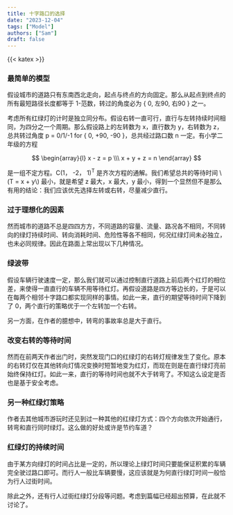 ```yaml
---
title: 十字路口的选择
date: "2023-12-04"
tags: ["Model"]
authors: ["Sam"]
draft: false
---
```

{{< katex >}}
### 最简单的模型

假设城市的道路只有东南西北走向，起点与终点的方向固定。那么从起点到终点的所有最短路径长度都等于 1-范数，转过的角度必为 { 0, 左90, 右90 } 之一。

考虑所有红绿灯的计时是独立同分布。假设右转一直可行，直行与左转持续时间相同，为四分之一个周期。那么假设路上的左转数为 x，直行数为 y，右转数为 z，总共转过角度 p = 0/1/-1 for { 0, +90, -90 }，总共经过路口数 n 一定。有小学二年级的方程

$$
\begin{array}{l}
x - z = p \\\
x + y + z = n
\end{array}
$$

是一组不定方程。C(1， -2， 1)<sup>T</sup> 是齐次方程的通解。我们希望总共的等待时间 \\(T = x + y\\) 最小，就是希望 z 最大，x 最大，y 最小，得到一个显然但不是那么有用的结论：我们应该优先选择左转或右转，尽量减少直行。

### 过于理想化的因素

然而城市的道路不总是四四方方，不同道路的容量、流量、路况各不相同，不同转向的绿灯持续时间、转向消耗时间、危险性等各不相同，何况红绿灯间未必独立，也未必同规律。因此在路面上常出现以下几种情况。

### 绿波带

假设车辆行驶速度一定，那么我们就可以通过控制直行道路上前后两个红灯的相位差，来使得一直直行的车辆不用等待红灯。再假设道路是四方等边长的，于是可以在每两个相邻十字路口都实现同样的事情。如此一来，直行的期望等待时间下降到了 0，两个直行的策略优于一个左转加一个右转。

另一方面，在作者的臆想中，转弯的事故率总是大于直行。

### 改变右转的等待时间

然而在前两天作者出门时，突然发现门口的红绿灯的右转灯规律发生了变化。原本的右转灯仅在其他转向灯情况变换时短暂地变为红灯，而现在则是在直行绿灯亮前始终保持红灯。如此一来，直行的等待时间也就不大于转弯了。不知这么设定是否也是基于安全考虑。

### 另一种红绿灯策略

作者去其他城市游玩时还见到过一种其他的红绿灯方式：四个方向依次开始通行，转弯和直行同时绿灯。这么做的好处或许是节约车道？

### 红绿灯的持续时间

由于某方向绿灯的时间占比是一定的，所以理论上绿灯时间只要能保证积累的车辆完全驶过路口即可。而行人一般比车辆要慢，这应该就是为何直行绿灯时间一般恰为行人过街时间。

除此之外，还有行人过街红绿灯分段等问题。考虑到篇幅已经超出预算，在此就不讨论了。

<!-- 20230730 ljh -->